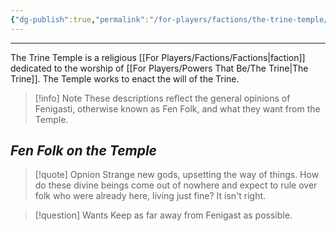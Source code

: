 ```yaml
---
{"dg-publish":true,"permalink":"/for-players/factions/the-trine-temple/"}
---
```


***
The Trine Temple is a religious [[For Players/Factions/Factions\|faction]] dedicated to the worship of [[For Players/Powers That Be/The Trine\|The Trine]]. The Temple works to enact the will of the Trine.

>[!info] Note
>These descriptions reflect the general opinions of Fenigasti, otherwise known as Fen Folk, and what they want from the Temple.
## *Fen Folk on the Temple*

>[!quote] Opnion
>Strange new gods, upsetting the way of things. How do these divine beings come out of nowhere and expect to rule over folk who were already here, living just fine? It isn't right.

>[!question] Wants
>Keep as far away from Fenigast as possible.